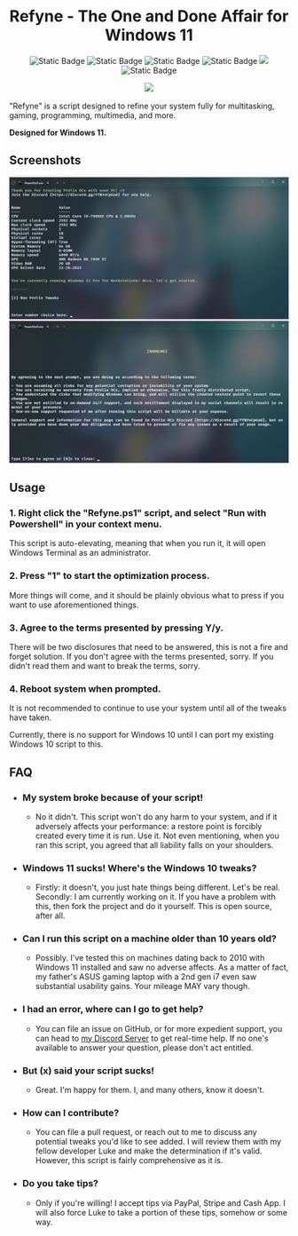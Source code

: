 # <div style="text-align:center">Refyne - The One and Done Affair for Windows 11</div>
<div style="text-align:center"><img alt="Static Badge" src="https://img.shields.io/badge/TikTok-Follow?style=for-the-badge&logo=tiktok&color=222222&link=https%3A%2F%2Ftiktok.com%2F%40prolix_oc"> <img alt="Static Badge" src="https://img.shields.io/badge/Twitch-Follow?style=for-the-badge&logo=twitch&color=222222&link=https%3A%2F%2Ftwitch.tv%2Fprolix_gg"> <img alt="Static Badge" src="https://img.shields.io/badge/Formerly%20Twitter-Follow?style=for-the-badge&logo=X&color=222222&link=https%3A%2F%2Ftwitter.com%2Fprolix_gg">
 <img alt="Static Badge" src="https://img.shields.io/badge/Tip_me_on_Cashapp-Thanks?style=for-the-badge&logo=cashapp&color=C1C6C3&link=https%3A%2F%2Fcash.app%2F%24ProlixOCs"> <img src="https://img.shields.io/badge/Tip_me_on_Stripe-Thanks?style=for-the-badge&logo=stripe&color=A6F8D3" href="https://pay.prolix.live/b/dR6cQqajD6Ghg1i8wx"> <img alt="Static Badge" src="https://img.shields.io/badge/Tip_me_on_PayPal-Thanks?style=for-the-badge&logo=paypal&color=B0CDE1&link=https%3A%2F%2Fpaypal.me%2Fprolixgg"></p>
<p style="text-align: center;"><img src="https://discord.com/api/guilds/761728802728181811/widget.png?style=banner2" href="https://discord.gg/ffW3vCpGud"></img></div>


"Refyne" is a script designed to refine your system fully for multitasking, gaming, programming, multimedia, and more.

**Designed for Windows 11.**

## Screenshots

![Screengrab of main screen](screenshots/screen1.webp)
![Screengrab of initial disclosure](screenshots/screen2.webp)

## Usage
### 1. Right click the "Refyne.ps1" script, and select "Run with Powershell" in your context menu. 
This script is auto-elevating, meaning that when you run it, it will open Windows Terminal as an administrator.
### 2. Press "1" to start the optimization process.
More things will come, and it should be plainly obvious what to press if you want to use aforementioned things.
### 3. Agree to the terms presented by pressing Y/y. 
There will be two disclosures that need to be answered, this is not a fire and forget solution. If you don't agree with the terms presented, sorry. If you didn't read them and want to break the terms, sorry.
### 4. Reboot system when prompted. 
It is not recommended to continue to use your system until all of the tweaks have taken. 

Currently, there is no support for Windows 10 until I can port my existing Windows 10 script to this. 

## FAQ

- ### My system broke because of your script!
  - No it didn't. This script won't do any harm to your system, and if it adversely affects your performance: a restore point is forcibly created every time it is run. Use it. Not even mentioning, when you ran this script, you agreed that all liability falls on your shoulders.

- ### Windows 11 sucks! Where's the Windows 10 tweaks?
  - Firstly: it doesn't, you just hate things being different. Let's be real. Secondly: I am currently working on it. If you have a problem with this, then fork the project and do it yourself. This is open source, after all.

- ### Can I run this script on a machine older than 10 years old?
  - Possibly. I've tested this on machines dating back to 2010 with Windows 11 installed and saw no adverse affects. As a matter of fact, my father's ASUS gaming laptop with a 2nd gen i7 even saw substantial usability gains. Your mileage MAY vary though.

- ### I had an error, where can I go to get help?
  - You can file an issue on GitHub, or for more expedient support, you can head to [my Discord Server](https://discord.gg/ffW3vCpGud) to get real-time help. If no one's available to answer your question, please don't act entitled. 

- ### But (x) said your script sucks!
  - Great. I'm happy for them. I, and many others, know it doesn't.

- ### How can I contribute?
  - You can file a pull request, or reach out to me to discuss any potential tweaks you'd like to see added. I will review them with my fellow developer Luke and make the determination if it's valid. However, this script is fairly comprehensive as it is.

- ### Do you take tips?
  - Only if you're willing! I accept tips via PayPal, Stripe and Cash App. I will also force Luke to take a portion of these tips, somehow or some way.